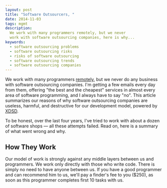```yaml
---
layout: post
title: "Software Outsourcers, "
date: 2014-11-03
tags: mgmt
description:
  We work with many programmers remotely, but we never
  work with software outsourcing companies, here is why...
keywords:
  - software outsourcing problems
  - software outsourcing risks
  - risks of software outsourcing
  - software outsourcing trends
  - software outsourcing companies
---
```


We work with many programmers [remotely](http://www.teamed.io/developer.html),
but we never do any business with software outsourcing companies. I'm getting
a few emails every day from them, offering "the best and the cheapest"
services in almost every area of software programming, and I always
have to say "no". This article summarizes our reasons of why
software outsourcing companies are useless, harmful,
and destructive for our development model, powered by
[XDSD](http://www.xdsd.org).

To be honest, over the last four years, I've tried to work with about a dozen
of software shops &mdash; all these attempts failed. Read on, here
is a summary of what went wrong and why.

<!--more-->

## How They Work

Our model of work is strongly against any middle layers between us and programmers. We work only directly with those who write code. There is simply no need to have anyone between us. If you have a good programmer and can recommend him to us, we'll pay a finder's fee to you ($250), as soon as this programmer completes first 10 tasks with us.

